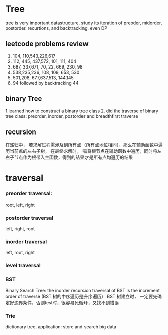 # Tree
tree is very important datastructure, study its iteration of preoder, midorder, postorder. recurtions, and backtracking, even DP
## leetcode problems review
1. 104, 110,543,226,617
2. 112, 445, 437,572, 101, 111, 404
3. 687, 337,671, 70, 22, 669, 230, 98
4. 538,235,236, 108, 109, 653, 530
5. 501,208, 677,637,513, 144,145
6. 94 followed by backtracking 44
## binary Tree
1.learned how to construct a binary tree class
2. did the traverse of binary tree class:
  preorder, inorder, postorder and breadthfirst traverse
## recursion
在递归中， 若求解过程需涉及到所有点（所有点地位相同），那么在辅助函数中遍历当前点的左右子树， 在最终求解时， 需将根节点在辅助函数中遍历，同时将左右子节点作为根带入主函数，得到的结果才是所有点均遍历的结果
# traversal
### preorder traversal: 
root, left, right
### postorder traversal
left, right, root
### inorder traversal
left, root, right
### level traversal
### BST
Binary Search Tree: the inorder recursion traversal of BST is the increment order of traverse (BST 树的中序遍历是升序遍历）
BST 树建立时， 一定要先确定好边界条件，否则test时，很容易死循环，又找不到错误
### Trie
dictionary tree, application: store and search big data
